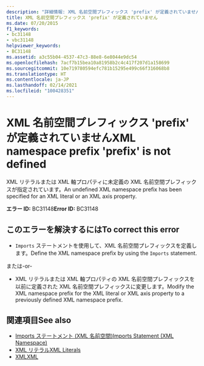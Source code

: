 ```yaml
---
description: "詳細情報: XML 名前空間プレフィックス 'prefix' が定義されていません"
title: XML 名前空間プレフィックス 'prefix' が定義されていません
ms.date: 07/20/2015
f1_keywords:
- bc31148
- vbc31148
helpviewer_keywords:
- BC31148
ms.assetid: a3c55b04-4537-47c3-88e8-6e8044e9dc54
ms.openlocfilehash: 7acf7b15bea10a81958b2c4c417f207d1a158699
ms.sourcegitcommit: 10e719780594efc781b15295e499c66f316068b8
ms.translationtype: HT
ms.contentlocale: ja-JP
ms.lasthandoff: 02/14/2021
ms.locfileid: "100428351"
---
```

# <a name="xml-namespace-prefix-prefix-is-not-defined"></a><span data-ttu-id="d2eb6-103">XML 名前空間プレフィックス 'prefix' が定義されていません</span><span class="sxs-lookup"><span data-stu-id="d2eb6-103">XML namespace prefix 'prefix' is not defined</span></span>

<span data-ttu-id="d2eb6-104">XML リテラルまたは XML 軸プロパティに未定義の XML 名前空間プレフィックスが指定されています。</span><span class="sxs-lookup"><span data-stu-id="d2eb6-104">An undefined XML namespace prefix has been specified for an XML literal or an XML axis property.</span></span>  
  
 <span data-ttu-id="d2eb6-105">**エラー ID:** BC31148</span><span class="sxs-lookup"><span data-stu-id="d2eb6-105">**Error ID:** BC31148</span></span>  
  
## <a name="to-correct-this-error"></a><span data-ttu-id="d2eb6-106">このエラーを解決するには</span><span class="sxs-lookup"><span data-stu-id="d2eb6-106">To correct this error</span></span>  
  
- <span data-ttu-id="d2eb6-107">`Imports` ステートメントを使用して、XML 名前空間プレフィックスを定義します。</span><span class="sxs-lookup"><span data-stu-id="d2eb6-107">Define the XML namespace prefix by using the `Imports` statement.</span></span>  
  
 <span data-ttu-id="d2eb6-108">または</span><span class="sxs-lookup"><span data-stu-id="d2eb6-108">-or-</span></span>  
  
- <span data-ttu-id="d2eb6-109">XML リテラルまたは XML 軸プロパティの XML 名前空間プレフィックスを以前に定義された XML 名前空間プレフィックスに変更します。</span><span class="sxs-lookup"><span data-stu-id="d2eb6-109">Modify the XML namespace prefix for the XML literal or XML axis property to a previously defined XML namespace prefix.</span></span>  
  
## <a name="see-also"></a><span data-ttu-id="d2eb6-110">関連項目</span><span class="sxs-lookup"><span data-stu-id="d2eb6-110">See also</span></span>

- [<span data-ttu-id="d2eb6-111">Imports ステートメント (XML 名前空間)</span><span class="sxs-lookup"><span data-stu-id="d2eb6-111">Imports Statement (XML Namespace)</span></span>](../language-reference/statements/imports-statement-xml-namespace.md)
- [<span data-ttu-id="d2eb6-112">XML リテラル</span><span class="sxs-lookup"><span data-stu-id="d2eb6-112">XML Literals</span></span>](../language-reference/xml-literals/index.md)
- [<span data-ttu-id="d2eb6-113">XML</span><span class="sxs-lookup"><span data-stu-id="d2eb6-113">XML</span></span>](../programming-guide/language-features/xml/index.md)
